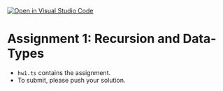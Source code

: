 [![Open in Visual Studio Code](https://classroom.github.com/assets/open-in-vscode-f059dc9a6f8d3a56e377f745f24479a46679e63a5d9fe6f495e02850cd0d8118.svg)](https://classroom.github.com/online_ide?assignment_repo_id=5489650&assignment_repo_type=AssignmentRepo)
# Assignment 1: Recursion and Data-Types

- `hw1.ts` contains the assignment.
- To submit, please push your solution.

